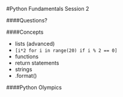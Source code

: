 #Python Fundamentals Session 2

####Questions?

####Concepts
- lists (advanced)
 - `[i*2 for i in range(20) if i % 2 == 0]`
- functions
 - return statements
- strings
 - .format()

####Python Olympics
